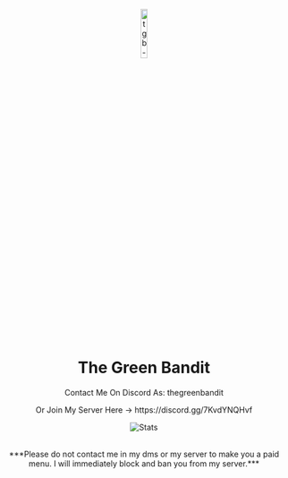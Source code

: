 <p align="center">
<img src="https://cdn.discordapp.com/attachments/987884968791375932/1057751469044027443/D7B2B4B6-4CC7-41FA-883F-C76D13A86998.png" alt="tgb-logo" width="15%"/>
</p>

<h1 align="center">The Green Bandit</h1>
<p align="center"I figure shit out so it works sometimes, sorta new and sorta shit at coding.</p>
<div align="center">
    <p>Contact Me On Discord As: thegreenbandit</p>
    <p>Or Join My Server Here -> https://discord.gg/7KvdYNQHvf</p>
    <p align="center">
    <img alt="Stats" src="https://github-readme-stats.vercel.app/api?username=TheGreenBandit&show_icons=true&title_color=39ff14&icon_color=39ff14&text_color=12&bg_color=12">
        <br>  </br>
    <p>***Please do not contact me in my dms or my server to make you a paid menu. I will immediately block and ban you from my server.***</p>
</div>
